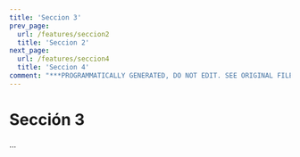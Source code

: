 ```yaml
---
title: 'Seccion 3'
prev_page:
  url: /features/seccion2
  title: 'Seccion 2'
next_page:
  url: /features/seccion4
  title: 'Seccion 4'
comment: "***PROGRAMMATICALLY GENERATED, DO NOT EDIT. SEE ORIGINAL FILES IN /content***"
---
```

# Sección 3

...